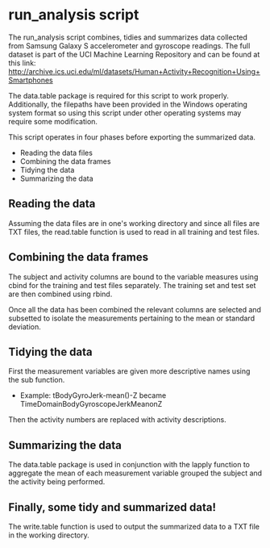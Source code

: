 # run_analysis script

The run_analysis script combines, tidies and summarizes data collected
from Samsung Galaxy S accelerometer and gyroscope readings. The full dataset
is part of the UCI Machine Learning Repository and can be found at this link: 
http://archive.ics.uci.edu/ml/datasets/Human+Activity+Recognition+Using+Smartphones
 
The data.table package is required for this script to work properly. Additionally,
the filepaths have been provided in the Windows operating system format so using this
script under other operating systems may require some modification.

This script operates in four phases before exporting the summarized data.
* Reading the data files
* Combining the data frames
* Tidying the data
* Summarizing the data

## Reading the data

Assuming the data files are in one's working directory and since all files are TXT files, 
the read.table function is used to read in all training and test files.

## Combining the data frames

The subject and activity columns are bound to the variable measures using cbind
for the training and test files separately. The training set and test set are 
then combined using rbind. 

Once all the data has been combined the relevant columns are selected and
subsetted to isolate the measurements pertaining to the mean or standard deviation.  

## Tidying the data 

First the measurement variables are given more descriptive names using the sub
function. 

* Example: tBodyGyroJerk-mean()-Z became TimeDomainBodyGyroscopeJerkMeanonZ 

Then the activity numbers are replaced with activity descriptions.

## Summarizing the data

The data.table package is used in conjunction with the lapply function to aggregate the 
mean of each measurement variable grouped the subject and the activity being performed.

## Finally, some tidy and summarized data!

The write.table function is used to output the summarized data to a TXT file in the 
working directory.  